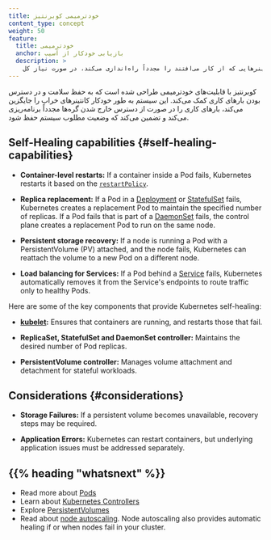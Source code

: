 ```yaml
---
title: خودترمیمی کوبرنتیز  
content_type: concept  
weight: 50  
feature:
  title: خودترمیمی
  anchor: بازیابی خودکار از آسیب
  description: >
    کوبرنتیز کانتینرهایی که از کار می‌افتند را مجدداً راه‌اندازی می‌کند، در صورت نیاز کل Podها را جایگزین می‌کند، در پاسخ به خرابی‌های گسترده‌تر، فضای ذخیره‌سازی را دوباره متصل می‌کند و می‌تواند با مقیاس‌پذیرهای خودکار گره ادغام شود تا حتی در سطح گره نیز خود را ترمیم کند.
---
```

<!-- overview -->

کوبرنتیز با قابلیت‌های خودترمیمی طراحی شده است که به حفظ سلامت و در دسترس بودن بارهای کاری کمک می‌کند. این سیستم به طور خودکار کانتینرهای خراب را جایگزین می‌کند، بارهای کاری را در صورت از دسترس خارج شدن گره‌ها مجدداً برنامه‌ریزی می‌کند و تضمین می‌کند که وضعیت مطلوب سیستم حفظ شود.

<!-- body -->

## Self-Healing capabilities {#self-healing-capabilities} 

- **Container-level restarts:** If a container inside a Pod fails, Kubernetes restarts it based on the [`restartPolicy`](/docs/concepts/workloads/pods/pod-lifecycle/#restart-policy).

- **Replica replacement:** If a Pod in a [Deployment](/docs/concepts/workloads/controllers/deployment/) or [StatefulSet](/docs/concepts/workloads/controllers/statefulset/) fails, Kubernetes creates a replacement Pod to maintain the specified number of replicas.
  If a Pod fails that is part of a [DaemonSet](/docs/concepts/workloads/controllers/daemonset/) fails, the control plane
  creates a replacement Pod to run on the same node.
  
- **Persistent storage recovery:** If a node is running a Pod with a PersistentVolume (PV) attached, and the node fails, Kubernetes can reattach the volume to a new Pod on a different node.

- **Load balancing for Services:** If a Pod behind a [Service](/docs/concepts/services-networking/service/) fails, Kubernetes automatically removes it from the Service's endpoints to route traffic only to healthy Pods.

Here are some of the key components that provide Kubernetes self-healing:

- **[kubelet](/docs/concepts/architecture/#kubelet):** Ensures that containers are running, and restarts those that fail.

- **ReplicaSet, StatefulSet and DaemonSet controller:** Maintains the desired number of Pod replicas.

- **PersistentVolume controller:** Manages volume attachment and detachment for stateful workloads.

## Considerations {#considerations} 

- **Storage Failures:** If a persistent volume becomes unavailable, recovery steps may be required.

- **Application Errors:** Kubernetes can restart containers, but underlying application issues must be addressed separately.

## {{% heading "whatsnext" %}} 

- Read more about [Pods](/docs/concepts/workloads/pods/)
- Learn about [Kubernetes Controllers](/docs/concepts/architecture/controller/)
- Explore [PersistentVolumes](/docs/concepts/storage/persistent-volumes/)
- Read about [node autoscaling](/docs/concepts/cluster-administration/node-autoscaling/). Node autoscaling
  also provides automatic healing if or when nodes fail in your cluster.